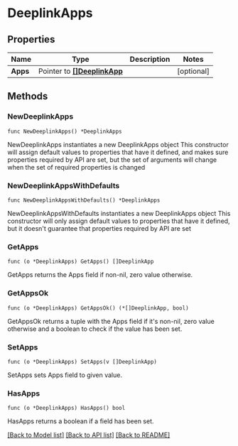 # DeeplinkApps

## Properties

Name | Type | Description | Notes
------------ | ------------- | ------------- | -------------
**Apps** | Pointer to [**[]DeeplinkApp**](DeeplinkApp.md) |  | [optional] 

## Methods

### NewDeeplinkApps

`func NewDeeplinkApps() *DeeplinkApps`

NewDeeplinkApps instantiates a new DeeplinkApps object
This constructor will assign default values to properties that have it defined,
and makes sure properties required by API are set, but the set of arguments
will change when the set of required properties is changed

### NewDeeplinkAppsWithDefaults

`func NewDeeplinkAppsWithDefaults() *DeeplinkApps`

NewDeeplinkAppsWithDefaults instantiates a new DeeplinkApps object
This constructor will only assign default values to properties that have it defined,
but it doesn't guarantee that properties required by API are set

### GetApps

`func (o *DeeplinkApps) GetApps() []DeeplinkApp`

GetApps returns the Apps field if non-nil, zero value otherwise.

### GetAppsOk

`func (o *DeeplinkApps) GetAppsOk() (*[]DeeplinkApp, bool)`

GetAppsOk returns a tuple with the Apps field if it's non-nil, zero value otherwise
and a boolean to check if the value has been set.

### SetApps

`func (o *DeeplinkApps) SetApps(v []DeeplinkApp)`

SetApps sets Apps field to given value.

### HasApps

`func (o *DeeplinkApps) HasApps() bool`

HasApps returns a boolean if a field has been set.


[[Back to Model list]](../README.md#documentation-for-models) [[Back to API list]](../README.md#documentation-for-api-endpoints) [[Back to README]](../README.md)


